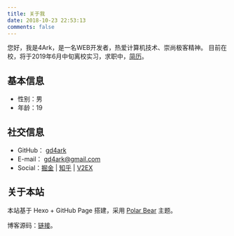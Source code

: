 ```yaml
---
title: 关于我
date: 2018-10-23 22:53:13
comments: false
---
```


您好，我是4Ark，是一名WEB开发者，热爱计算机技术、崇尚极客精神。
目前在校，将于2019年6月中旬离校实习，求职中，[简历](../resume/)。

## 基本信息

- 性别：男
- 年龄：19

## 社交信息

- GitHub： [gd4ark](https://github.com/gd4Ark)
- E-mail： gd4ark@gmail.com
- Social：[掘金](https://juejin.im/user/5a4f6e2c6fb9a01cb508a127) | [知乎](https://www.zhihu.com/people/cai-hong-hui-2/activities) | [V2EX](https://www.v2ex.com/member/4ark)

## 关于本站

本站基于 Hexo + GitHub Page 搭建，采用 [Polar Bear](https://github.com/frostfan/hexo-theme-polarbear) 主题。

博客源码：[链接](https://github.com/gd4Ark/gd4Ark.github.io)。